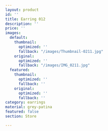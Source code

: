 ```yaml
---
layout: product
id: ''
title: Earring 012
description: ''
price: ''
images:
  default:
    thumbnail:
      optimized: ''
      fallback: "/images/Thumbnail-0211.jpg"
    original:
      optimized: ''
      fallback: "/images/IMG_0211.jpg"
  featured:
    thumbnail:
      optimized: ''
      fallback: ''
    original:
      optimized: ''
      fallback: ''
category: earrings
material: grey-patina
featured: false
section: Store

---
```

